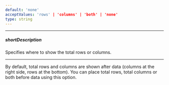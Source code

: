 ```yaml
---
default: 'none'
acceptValues: 'rows' | 'columns' | 'both' | 'none'
type: string
---
```

---
##### shortDescription
Specifies where to show the total rows or columns.

---
By default, total rows and columns are shown after data (columns at the right side, rows at the bottom). You can place total rows, total columns or both before data using this option.